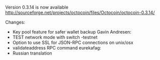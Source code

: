 Version 0.3.14 is now available
http://sourceforge.net/projects/octocoin/files/Octocoin/octocoin-0.3.14/

Changes:
* Key pool feature for safer wallet backup
Gavin Andresen:
* TEST network mode with switch -testnet
* Option to use SSL for JSON-RPC connections on unix/osx
* validateaddress RPC command
eurekafag:
* Russian translation
